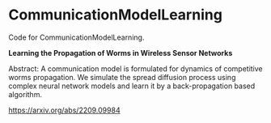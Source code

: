 # CommunicationModelLearning
Code for CommunicationModelLearning.

**Learning the Propagation of Worms in Wireless Sensor Networks**



Abstract: A communication model is formulated for dynamics of competitive worms propagation. We simulate the spread diffusion process using complex neural network models and learn it by a back-propagation based algorithm. 

https://arxiv.org/abs/2209.09984



